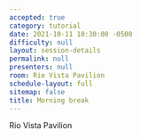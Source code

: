 ```yaml
---
accepted: true
category: tutorial
date: 2021-10-11 10:30:00 -0500
difficulty: null
layout: session-details
permalink: null
presenters: null
room: Rio Vista Pavilion
schedule-layout: full
sitemap: false
title: Morning break
---
```


Rio Vista Pavilion
